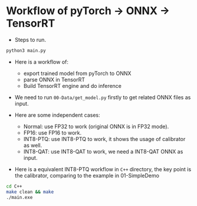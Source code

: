 # Workflow of pyTorch -> ONNX -> TensorRT

+ Steps to run.

```bash
python3 main.py
```

+ Here is a workflow of:
  + export trained model from pyTorch to ONNX
  + parse ONNX in TensorRT
  + Build TensorRT engine and do inference

+ We need to run `00-Data/get_model.py` firstly to get related ONNX files as input.

+ Here are some independent cases:
  + Normal: use FP32 to work (original ONNX is in FP32 mode).
  + FP16: use FP16 to work.
  + INT8-PTQ: use INT8-PTQ to work, it shows the usage of calibrator as well.
  + INT8-QAT: use INT8-QAT to work, we need a INT8-QAT ONNX as input.

+ Here is a equivalent INT8-PTQ workflow in `C++` directory, the key point is the calibrator, comparing to the example in 01-SimpleDemo

```bash
cd C++
make clean && make
./main.exe
```
